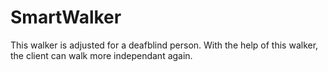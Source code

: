 # SmartWalker
This walker is adjusted for a deafblind person. With the help of this walker, the client can walk more independant again.
